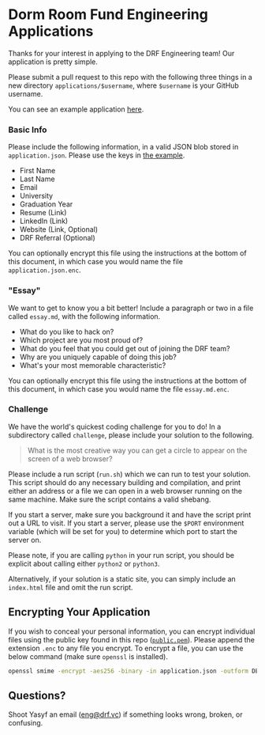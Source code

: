 # Dorm Room Fund Engineering Applications

Thanks for your interest in applying to the DRF Engineering team! Our application is pretty simple.

Please submit a pull request to this repo with the following three things in a new directory `applications/$username`, where `$username` is your GitHub username.

You can see an example application [here](applications/yasyf).

### Basic Info

Please include the following information, in a valid JSON blob stored in `application.json`. Please use the keys in [the example](applications/yasyf/application.json).

  - First Name
  - Last Name
  - Email
  - University
  - Graduation Year
  - Resume (Link)
  - LinkedIn (Link)
  - Website (Link, Optional)
  - DRF Referral (Optional)

You can optionally encrypt this file using the instructions at the bottom of this document, in which case you would name the file `application.json.enc`.

### "Essay"

We want to get to know you a bit better! Include a paragraph or two in a file called `essay.md`, with the following information.

 - What do you like to hack on?
 - Which project are you most proud of?
 - What do you feel that you could get out of joining the DRF team?
 - Why are you uniquely capable of doing this job?
 - What's your most memorable characteristic?

You can optionally encrypt this file using the instructions at the bottom of this document, in which case you would name the file `essay.md.enc`.

### Challenge

We have the world's quickest coding challenge for you to do! In a subdirectory called `challenge`, please include your solution to the following.

> What is the most creative way you can get a circle to appear on the screen of a web browser?

Please include a run script (`run.sh`) which we can run to test your solution. This script should do any necessary building and compilation, and print either an address or a file we can open in a web browser running on the same machine. Make sure the script contains a valid shebang.

If you start a server, make sure you background it and have the script print out a URL to visit. If you start a server, please use the `$PORT` environment variable (which will be set for you) to determine which port to start the server on.

Please note, if you are calling `python` in your run script, you should be explicit about calling either `python2` or `python3`.

Alternatively, if your solution is a static site, you can simply include an `index.html` file and omit the run script.

## Encrypting Your Application

If you wish to conceal your personal information, you can encrypt individual files using the public key found in this repo ([`public.pem`](public.pem)). Please append the extension `.enc` to any file you encrypt. To encrypt a file, you can use the below command (make sure `openssl` is installed).

```bash
openssl smime -encrypt -aes256 -binary -in application.json -outform DEM -out application.json.enc public.pem
```

## Questions?

Shoot Yasyf an email (eng@drf.vc) if something looks wrong, broken, or confusing.
